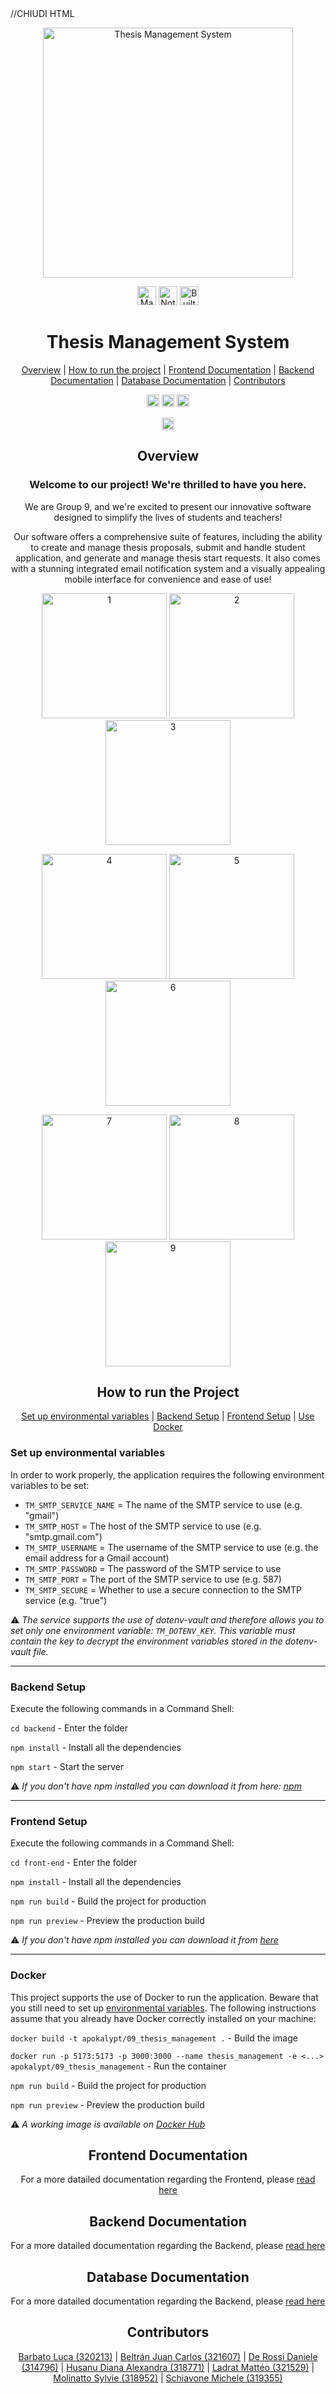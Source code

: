 <html>//CHIUDI HTML
  <div align="center">
    <p>
      <img src="./images/cover.png" alt="Thesis Management System" height="400">
    </p>
    <p>
      <img src="https://forthebadge.com/images/badges/made-with-javascript.svg" alt="Made with Javascript" height="30">
      <img src="https://forthebadge.com/images/badges/not-a-bug-a-feature.svg" alt="Not a Bug a Feature" height="30">
      <img src="https://forthebadge.com/images/featured/featured-built-with-love.svg" alt="Built with love" height="30">
    </p>
    <p>
    <h1>Thesis Management System</h1>
    </p>
    <p>
      <a href="#overview">Overview</a>
      </li> | <a href="#how-to-run">How to run the project</a>
      </li> | <a href="#frontend-documentation">Frontend Documentation</a>
      </li> | <a href="#backend-documentation">Backend Documentation</a>
      </li> | <a href="#database-documentation">Database Documentation</a>
      </li> | <a href="#contributors">Contributors</a>
    </p>
    <p>
      <img src="https://img.shields.io/github/contributors/therossee/ThesisManagement-Group09" alt="Contributors" height="20">
      <img src="https://img.shields.io/tokei/lines/github/therossee/ThesisManagement-Group09" alt="Code Lines" height="20">
      <img src="https://img.shields.io/github/issues-pr-closed/therossee/ThesisManagement-Group09" alt="Total PR Closed" height="20">
    </p>
    <p>
      <img src="https://sonarcloud.io/api/project_badges/measure?project=therossee_ThesisManagement-Group09&metric=alert_status" alt="SonarCloud" height="20">
    </p>
  </div>
  <div id="overview" align="center">
    <h2>Overview</h2>
    <h3>Welcome to our project! We're thrilled to have you here.</h3>
    <p>We are Group 9, and we're excited to present our innovative software designed to simplify the lives of students and teachers!</p>
    <p>Our software offers a comprehensive suite of features, including the ability to create and manage thesis proposals, submit and handle student application, and generate and manage thesis start requests. It also comes with a stunning integrated email notification system and a visually appealing mobile interface for convenience and ease of use!</p>
    <p>
      <img src="./images/1.png" alt="1" height="200">
      <img src="./images/2.png" alt="2" height="200">
      <img src="./images/3.png" alt="3" height="200">
    </p>
    <p>
      <img src="./images/4.png" alt="4" height="200">
      <img src="./images/5.png" alt="5" height="200">
      <img src="./images/6.png" alt="6" height="200">
    </p>
    <p>
      <img src="./images/7.png" alt="7" height="200">
      <img src="./images/8.png" alt="8" height="200">
      <img src="./images/9.png" alt="9" height="200">
    </p>
  </div>
    <div id="how-to-run" align="center">
    <h2>How to run the Project</h2>
    <p>
      <a href="#env-variables">Set up environmental variables</a>
      </li> | <a href="#backend">Backend Setup</a>
      </li> | <a href="#frontend">Frontend Setup</a>
      </li> | <a href="#docker">Use Docker</a>
    </p>
    <div id="env-variables" align="left">
    <h3>Set up environmental variables</h3>
In order to work properly, the application requires the following environment variables to be set:

- `TM_SMTP_SERVICE_NAME` = The name of the SMTP service to use (e.g. "gmail")
- `TM_SMTP_HOST` = The host of the SMTP service to use (e.g. "smtp.gmail.com")
- `TM_SMTP_USERNAME` = The username of the SMTP service to use (e.g. the email address for a Gmail account)
- `TM_SMTP_PASSWORD` = The password of the SMTP service to use
- `TM_SMTP_PORT` = The port of the SMTP service to use (e.g. 587)
- `TM_SMTP_SECURE` = Whether to use a secure connection to the SMTP service (e.g. "true")

⚠️ _The service supports the use of dotenv-vault and therefore allows you to set only one environment variable: `TM_DOTENV_KEY`. This variable must contain the key to decrypt the environment variables stored in the dotenv-vault file._
  </div>

---

  <div id="backend" align="left">
    <h3>Backend Setup</h3>
    <p>Execute the following commands in a Command Shell:</p>
    <p><code>cd backend</code> - Enter the folder</p>
    <p><code>npm install</code> - Install all the dependencies</p>
    <p><code>npm start</code> - Start the server</p>
    <p>⚠️ <em>If you don't have npm installed you can download it from here: <a href="https://www.npmjs.com/get-npm">npm</a></em></p>
</div>

---

<div id="frontend" align="left">
    <h3>Frontend Setup</h3>
    <p>Execute the following commands in a Command Shell:</p>
    <p><code>cd front-end</code> - Enter the folder</p>
    <p><code>npm install</code> - Install all the dependencies</p>
    <p><code>npm run build</code> - Build the project for production</p>
    <p><code>npm run preview</code> - Preview the production build</p>
    <p>⚠️ <em>If you don't have npm installed you can download it from <a href="https://www.npmjs.com/get-npm">here</a></em></p>
</div>

---

<div id="docker" align="left">
    <h3>Docker</h3>
    <p>This project supports the use of Docker to run the application. Beware that you still need to set up <a href="#env-variables">environmental variables</a>. The following instructions assume that you already have Docker correctly installed on your machine:</p>
    <p><code>docker build -t apokalypt/09_thesis_management .</code> - Build the image</p>
    <p><code>docker run -p 5173:5173 -p 3000:3000 --name thesis_management -e <...> apokalypt/09_thesis_management</code> - Run the container</p>
    <p><code>npm run build</code> - Build the project for production</p>
    <p><code>npm run preview</code> - Preview the production build</p>
    <p>⚠️ <em>A working image is available on <a href="https://hub.docker.com/r/apokalypt/09_thesis_management">Docker Hub</a></em></p>
</div>
<div id="fontend-documentation" align="center">
    <h2>Frontend Documentation</h2>
    <p>For a more datailed documentation regarding the Frontend, please <a href="https://github.com/therossee/ThesisManagement-Group09/tree/main/front-end">read here</a></p>
</div>
<div id="backend-documentation" align="center">
    <h2>Backend Documentation</h2>
    <p>For a more datailed documentation regarding the Backend, please <a href="https://github.com/therossee/ThesisManagement-Group09/tree/main/backend">read here</a></p>
</div>
<div id="database-documentation" align="center">
    <h2>Database Documentation</h2>
    <p>For a more datailed documentation regarding the Backend, please <a href="https://github.com/therossee/ThesisManagement-Group09/tree/main/database">read here</a></p>
</div>
<div id="contributors" align="center">
    <h2>Contributors</h2>
    <p>
      <a href="https://github.com/lucabubi">Barbato Luca (320213)</a>
      </li> | <a href="https://github.com/Pancasx">Beltrán Juan Carlos (321607)</a>
      </li> | <a href="https://github.com/therossee">De Rossi Daniele (314796)</a>
      </li> | <a href="https://github.com/DianaHus">Husanu Diana Alexandra (318771)</a>
      </li> | <a href="https://github.com/Apokalypt">Ladrat Mattéo (321529)</a>
      </li> | <a href="https://github.com/Sylvie-Molinatto">Molinatto Sylvie (318952)</a>
      </li> | <a href="https://github.com/micheleschiavone00">Schiavone Michele (319355)</a>
    </p>
</div>